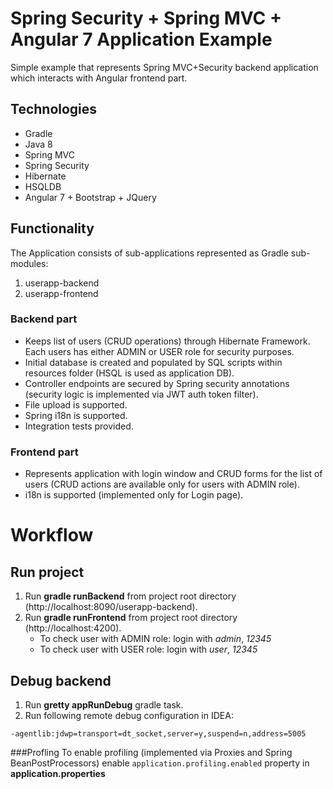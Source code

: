 # Spring Security + Spring MVC + Angular 7 Application Example
Simple example that represents Spring MVC+Security backend application which interacts with Angular frontend part.

## Technologies
- Gradle
- Java 8
- Spring MVC 
- Spring Security
- Hibernate
- HSQLDB
- Angular 7 + Bootstrap + JQuery


## Functionality
The Application consists of sub-applications represented as Gradle sub-modules:
1. userapp-backend 
2. userapp-frontend

### Backend part
- Keeps list of users (CRUD operations) through Hibernate Framework. Each users has either ADMIN or USER role for security purposes.
- Initial database is created and populated by SQL scripts within resources folder (HSQL is used as application DB).
- Controller endpoints are secured by Spring security annotations (security logic is implemented via JWT auth token filter).
- File upload is supported.
- Spring i18n is supported.
- Integration tests provided.


### Frontend part
- Represents application with login window and CRUD forms for the list of users (CRUD actions are available only for users with ADMIN role).
- i18n is supported (implemented only for Login page).


Workflow
========
## Run project
1. Run **gradle runBackend** from project root directory (http://localhost:8090/userapp-backend).
2. Run **gradle runFrontend** from project root directory (http://localhost:4200). 
    - To check user with ADMIN role: login with *admin*, *12345*
    - To check user with USER role: login with *user*, *12345*

## Debug backend
1. Run **gretty appRunDebug** gradle task.
2. Run following remote debug configuration in IDEA: 
```
-agentlib:jdwp=transport=dt_socket,server=y,suspend=n,address=5005
```

###Profling
To enable profiling (implemented via Proxies and Spring BeanPostProcessors) enable ```application.profiling.enabled``` property in **application.properties** 
